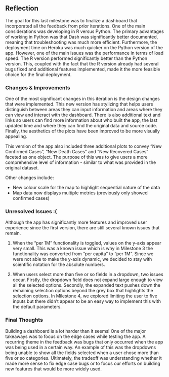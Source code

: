 ## Reflection

The goal for this last milestone was to finalize a dashboard that incorporated all the feedback from prior iterations. One of the main considerations was developing in R versus Python. The primary advantages of working in Python was that Dash was significantly better documented, meaning that troubleshooting was much more efficient. Furthermore, the deployment time on Heroku was much quicker on the Python version of the app. However, one of the main issues was the performance in terms of load speed. The R version performed significantly better than the Python version. This, coupled with the fact that the R version already had several bugs fixed and additional features implemented, made it the more feasible choice for the final deployment. 

### Changes & Improvements

One of the most significant changes in this iteration is the design changes that were implemented. This new version has stylizing that helps users distinguish between areas they can input information and areas where they can view and interact with the dashboard. There is also additional text and links so users can find more information about who built the app, the last updated time and where they can find the original data and source code. Finally, the aesthetics of the plots have been improved to be more visually appealing. 

This version of the app also included three additional plots to convey “New Confirmed Cases”, “New Death Cases” and “New Recovered Cases” faceted as one object. The purpose of this was to give users a more comprehensive level of  information - similar to what was provided in the original dataset. 

Other changes include: 

- New colour scale for the map to highlight sequential nature of the data
- Map data now displays multiple metrics (previously only showed confirmed cases)

### Unresolved Issues :( 

Although the app has significantly more features and improved user experience since the first version, there are still several known issues that remain.

1. When the “per 1M” functionality is toggled, values on the y-axis appear very small. This was a known issue which is why in Milestone 3 the functionality was converted from “per capita” to “per 1M”. Since we were not able to make the y-axis dynamic, we decided to stay with scientific notation for the absolute numbers. 

2. When users select more than five or so fields in a dropdown, two issues occur. Firstly, the dropdown field does not expand large enough to view all the selected options. Secondly, the expanded text pushes down the remaining selection options beyond the grey box that highlights the selection options. In Milestone 4, we explored limiting the user to five inputs but there didn’t appear to be an easy way to implement this with the default parameters. 

### Final Thoughts

Building a dashboard is a lot harder than it seems! One of the major takeaways was to focus on the edge cases while testing the app. A recurring theme in the feedback was bugs that only occurred when the app was being used in a certain way. An example of this was the dropdowns being unable to show all the fields selected when a user chose more than five or so categories. Ultimately, the tradeoff was understanding whether it made more sense to fix edge case bugs or to focus our efforts on building new features that would be more widely used. 

